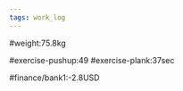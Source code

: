```yaml
---
tags: work_log
---
```


#weight:75.8kg

#exercise-pushup:49
#exercise-plank:37sec




#finance/bank1:-2.8USD



